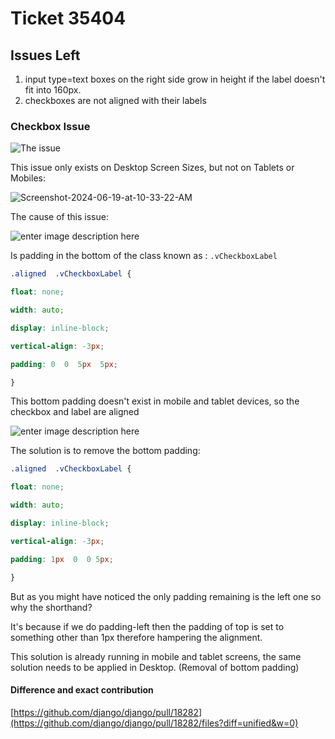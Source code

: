 # Ticket 35404

## Issues Left

 1. input type=text boxes on the right side grow in height if the label doesn't fit into 160px.
 2. checkboxes are not aligned with their labels

### Checkbox Issue 

![The issue](https://i.ibb.co/4R4ys2J/Screenshot-2024-06-19-at-10-06-49-AM.png)

This issue only exists on Desktop Screen Sizes, but not on Tablets or Mobiles:

![Screenshot-2024-06-19-at-10-33-22-AM](https://i.ibb.co/nr74cVr/Screenshot-2024-06-19-at-10-33-22-AM.png)

The cause of this issue:

![enter image description here](https://i.ibb.co/GdSQbJS/Screenshot-2024-06-19-at-10-08-15-AM.png)

Is padding in the bottom of the class known as : `.vCheckboxLabel`

```css
.aligned  .vCheckboxLabel {

float: none;

width: auto;

display: inline-block;

vertical-align: -3px;

padding: 0  0  5px  5px;

}
```
This bottom padding doesn't exist in mobile and tablet devices, so the checkbox and label are aligned

![enter image description here](https://i.ibb.co/Bf8jGmZ/Screenshot-2024-06-19-at-10-08-44-AM.png)

The solution is to remove the bottom padding:
```css
.aligned  .vCheckboxLabel {

float: none;

width: auto;

display: inline-block;

vertical-align: -3px;

padding: 1px  0  0 5px;

}
```

But as you might have noticed the only padding remaining is the left one so why the shorthand?

It's because if we do padding-left then the padding of top is set to something other than 1px therefore hampering the alignment.

This solution is already running in mobile and tablet screens, the same solution needs to be applied in Desktop. (Removal of bottom padding)

#### Difference and exact contribution

[https://github.com/django/django/pull/18282](https://github.com/django/django/pull/18282/files?diff=unified&w=0)
